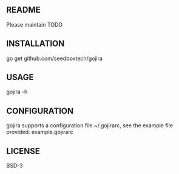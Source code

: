 README
------

Please maintain TODO

INSTALLATION
------------

go get github.com/seedboxtech/gojira


USAGE
-----

gojira -h

CONFIGURATION
-------------
gojira supports a configuration file ~/.gojirarc, see the example file provided: example.gojirarc 

LICENSE
-------

BSD-3
